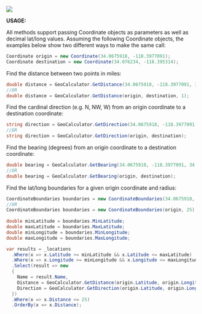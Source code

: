 [![][nuget-img]][nuget]

[nuget]:     https://www.nuget.org/packages/Geolocation
[nuget-img]: https://badge.fury.io/nu/geolocation.svg

**USAGE:**

All methods support passing Coordinate objects as parameters as well as decimal lat/long values. Assuming the following
Coordinate objects, the examples below show two different ways to make the same call:

```c#
Coordinate origin = new Coordinate(34.0675918, -118.3977091);
Coordinate destination = new Coordinate(34.076234, -118.395314);
```

Find the distance between two points in miles:
```c#
double distance = GeoCalculator.GetDistance(34.0675918, -118.3977091, 34.076234, -118.395314, 1);
//OR
double distance = GeoCalculator.GetDistance(origin, destination, 1);
```
Find the cardinal direction (e.g. N, NW, W) from an origin coordinate to a destination coordinate:
```c#
string direction = GeoCalculator.GetDirection(34.0675918, -118.3977091, 34.076234, -118.395314);
//OR
string direction = GeoCalculator.GetDirection(origin, destination);
```

Find the bearing (degrees) from an origin coordinate to a destination coordinate:
```c#
double bearing = GeoCalculator.GetBearing(34.0675918, -118.3977091, 34.076234, -118.395314);
//OR
double bearing = GeoCalculator.GetBearing(origin, destination);
```

Find the lat/long boundaries for a given origin coordinate and radius:
```c#
CoordinateBoundaries boundaries = new CoordinateBoundaries(34.0675918, -118.3977091, 25);
//OR
CoordinateBoundaries boundaries = new CoordinateBoundaries(origin, 25);
  
double minLatitude = boundaries.MinLatitude;
double maxLatitude = boundaries.MaxLatitude;
double minLongitude = boundaries.MinLongitude;
double maxLongitude = boundaries.MaxLongitude;

var results = _locations
  .Where(x => x.Latitude >= minLatitude && x.Latitude <= maxLatitude)
  .Where(x => x.Longitude >= minLongitude && x.Longitude <= maxLongitude)
  .Select(result => new 
  {
    Name = result.Name,
    Distance = GeoCalculator.GetDistance(origin.Latitude, origin.Longitude, result.Latitude, result.Longitude, 1),
    Direction = GeoCalculator.GetDirection(origin.Latitude, origin.Longitude, result.Latitude, result.Longitude)
  })
  .Where(x => x.Distance <= 25)
  .OrderBy(x => x.Distance);
```

